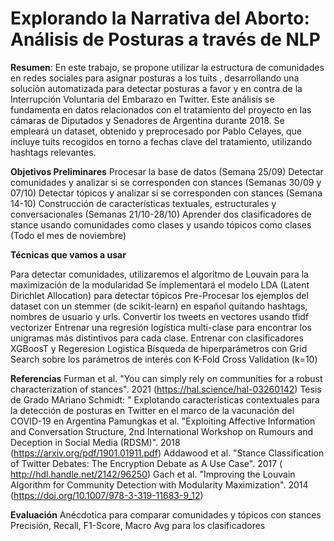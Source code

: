 # Explorando la Narrativa del Aborto: Análisis de Posturas a través de NLP

**Resumen**: 
En este trabajo, se propone utilizar la estructura de comunidades en redes sociales para asignar posturas a los tuits , desarrollando una solución automatizada para detectar posturas a favor y en contra de la Interrupción Voluntaria del Embarazo en Twitter. Este análisis se fundamenta en datos relacionados con el tratamiento del proyecto en las cámaras de Diputados y Senadores de Argentina durante 2018. Se empleará un dataset, obtenido y preprocesado por Pablo Celayes, que incluye tuits recogidos en torno a fechas clave del tratamiento, utilizando hashtags relevantes.

**Objetivos Preliminares**
Procesar la base de datos (Semana 25/09)
Detectar comunidades y analizar si se corresponden con stances (Semanas 30/09 y 07/10)
Detectar tópicos y analizar si se corresponden con stances (Semana 14-10)
Construcción de  características textuales, estructurales y conversacionales (Semanas 21/10-28/10)
Aprender dos clasificadores de stance usando comunidades como clases y usando tópicos como clases (Todo el mes de noviembre) 

**Técnicas que vamos a usar**

Para detectar comunidades, utilizaremos el algoritmo de Louvain para  la maximización de la modularidad 
Se implementará el modelo LDA (Latent Dirichlet Allocation) para detectar tópicos
Pre-Procesar los ejemplos del dataset con un stemmer (de scikit-learn) en español quitando hashtags, nombres de usuario y urls.
Convertir los tweets en vectores usando tfidf vectorizer
Entrenar una regresión logística multi-clase para encontrar los unigramas más distintivos para cada clase.
Entrenar con clasificadores XGBoosT y Regeresion Logistica
Bísqueda de hiperparámetros con Grid Search sobre los parámetros de interés con K-Fold Cross Validation (k=10)

**Referencias**
 Furman et al. "You can simply rely on communities for a robust characterization of stances". 2021 (https://hal.science/hal-03260142)
 Tesis de Grado MAriano Schmidt: " Explotando características contextuales para la detección de posturas en Twitter en el marco de la vacunación del COVID-19 en Argentina
 Pamungkas et al. "Exploiting Affective Information and Conversation Structure, 2nd International Workshop on Rumours and Deception in Social Media (RDSM)". 2018 (https://arxiv.org/pdf/1901.01911.pdf)
 Addawood et al. "Stance Classification of Twitter Debates: The Encryption Debate as A Use Case". 2017 ( http://hdl.handle.net/2142/96250)
 Gach et al. "Improving the Louvain Algorithm for Community Detection with Modularity Maximization". 2014 (https://doi.org/10.1007/978-3-319-11683-9_12)

 **Evaluación**
 Anécdotica para comparar comunidades y tópicos con stances
 Precisión, Recall, F1-Score, Macro Avg para los clasificadores

  
  



